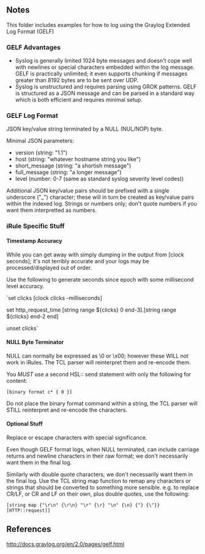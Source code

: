 ## Notes ##

This folder includes examples for how to log using the Graylog Extended Log Format (GELF)

### GELF Advantages ###

* Syslog is generally limited 1024 byte messages and doesn't cope well with newlines or special characters embedded within the log message. GELF is practically unlimited; it even supports chunking if messages greater than 8192 bytes are to be sent over UDP.
* Syslog is unstructured and requires parsing using GROK patterns. GELF is structured as a JSON message and can be parsed in a standard way which is both efficient and requires minimal setup.

### GELF Log Format ### 

JSON key/value string terminated by a NULL (NUL/NOP) byte.

Minimal JSON parameters:
* version (string: "1.1")
* host (string: "whatever hostname string you like")
* short_message (string: "a shortish message")
* full_message (string: "a longer message")
* level (number: 0-7 (same as standard syslog severity level codes))

Additional JSON key/value pairs should be prefixed with a single underscore ("_") character; these will in turn be created as key/value pairs within the indexed log. Strings or numbers only; don't quote numbers if you want them interpretted as numbers.

### iRule Specific Stuff ###

#### Timestamp Accuracy ####

While you can get away with simply dumping in the output from [clock seconds]; it's not terribly accurate and your logs may be processed/displayed out of order.

Use the following to generate seconds since epoch with some millisecond level accuracy.

`set clicks [clock clicks -milliseconds]

set http_request_time [string range ${clicks} 0 end-3].[string range ${clicks} end-2 end]

unset clicks`

#### NULL Byte Terminator ####

NULL can normally be expressed as \0 or \x00; however these WILL not work in iRules. The TCL parser will reinterpret them and re-encode them.

You *MUST* use a second HSL:: send statement with only the following for content:

`[binary format c* { 0 }]`

Do not place the binary format command within a string, the TCL parser will STILL reinterpret and re-encode the characters.

#### Optional Stuff ####

Replace or escape characters with special significance.

Even though GELF format logs, when NULL terminated, can include carriage returns and newline characters in their raw format; we don't necessarily want them in the final log.

Similarly with double quote characters; we don't necessarily want them in the final log.
Use the TCL string map function to remap any characters or strings that should be converted to something more sensible.
e.g. to replace CR/LF, or CR and LF on their own, plus double quotes, use the following:

`[string map {"\r\n" {\r\n} "\r" {\r} "\n" {\n} {"} {\"}} [HTTP::request]]`

## References ##

http://docs.graylog.org/en/2.0/pages/gelf.html
